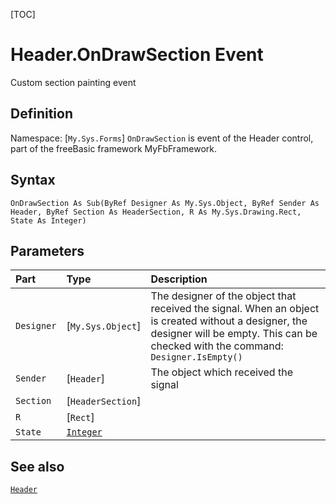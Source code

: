 [TOC]
# Header.OnDrawSection Event
Custom section painting event
## Definition
Namespace: [`My.Sys.Forms`]
`OnDrawSection` is event of the Header control, part of the freeBasic framework MyFbFramework.
## Syntax
```freeBasic
OnDrawSection As Sub(ByRef Designer As My.Sys.Object, ByRef Sender As Header, ByRef Section As HeaderSection, R As My.Sys.Drawing.Rect, State As Integer)
```

## Parameters

|Part|Type|Description|
| :------------ | :------------ | :------------ |
|`Designer`|[`My.Sys.Object`]|The designer of the object that received the signal. When an object is created without a designer, the designer will be empty. This can be checked with the command: `Designer.IsEmpty()`|
|`Sender`|[`Header`]|The object which received the signal|
|`Section`|[`HeaderSection`]||
|`R`|[`Rect`]||
|`State`|[`Integer`]("https://www.freebasic.net/wiki/KeyPgInteger")||

## See also
[`Header`](Header.md)
